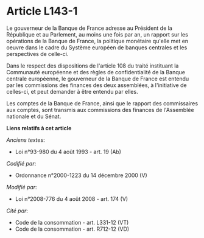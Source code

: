 # Article L143-1

Le gouverneur de la Banque de France adresse au Président de la République et au Parlement, au moins une fois par an, un
rapport sur les opérations de la Banque de France, la politique monétaire qu'elle met en oeuvre dans le cadre du Système
européen de banques centrales et les perspectives de celle-ci.

Dans le respect des dispositions de l'article 108 du traité instituant la Communauté européenne et des règles de
confidentialité de la Banque centrale européenne, le gouverneur de la Banque de France est entendu par les commissions des
finances des deux assemblées, à l'initiative de celles-ci, et peut demander à être entendu par elles.

Les comptes de la Banque de France, ainsi que le rapport des commissaires aux comptes, sont transmis aux commissions des
finances de l'Assemblée nationale et du Sénat.

**Liens relatifs à cet article**

_Anciens textes_:

  - Loi n°93-980 du 4 août 1993 - art. 19 (Ab)

_Codifié par_:

  - Ordonnance n°2000-1223 du 14 décembre 2000 (V)

_Modifié par_:

  - Loi n°2008-776 du 4 août 2008 - art. 174 (V)

_Cité par_:

  - Code de la consommation - art. L331-12 (VT)
  - Code de la consommation - art. R712-12 (VD)
